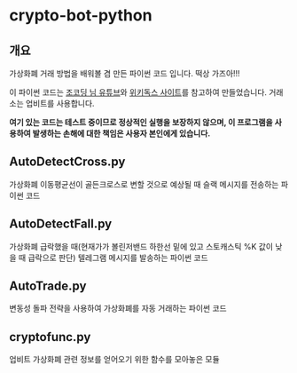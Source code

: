 # crypto-bot-python

## 개요
가상화폐 거래 방법을 배워볼 겸 만든 파이썬 코드 입니다. 떡상 가즈아!!!

이 파이썬 코드는 [조코딩 님 유튜브](https://youtu.be/5vofEMqMyGk)와 [위키독스 사이트](https://wikidocs.net/book/1665)를 참고하여 만들었습니다. 거래소는 업비트를 사용합니다.

**여기 있는 코드는 테스트 중이므로 정상적인 실행을 보장하지 않으며, 이 프로그램을 사용하여 발생하는 손해에 대한 책임은 사용자 본인에게 있습니다.**

## AutoDetectCross.py
가상화폐 이동평균선이 골든크로스로 변할 것으로 예상될 때 슬랙 메시지를 전송하는 파이썬 코드

## AutoDetectFall.py
가상화폐 급락했을 때(현재가가 볼린저밴드 하한선 밑에 있고 스토캐스틱 %K 값이 낮을 때 급락으로 판단) 텔레그램 메시지를 발송하는 파이썬 코드

## AutoTrade.py
변동성 돌파 전략을 사용하여 가상화폐를 자동 거래하는 파이썬 코드

## cryptofunc.py
업비트 가상화폐 관련 정보를 얻어오기 위한 함수를 모아놓은 모듈